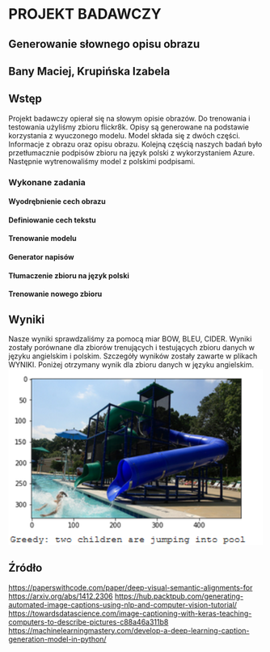 # PROJEKT BADAWCZY
## Generowanie słownego opisu obrazu
## Bany Maciej, Krupińska Izabela
## Wstęp
Projekt badawczy opierał się na słowym opisie obrazów.
Do trenowania i testowania użyliśmy zbioru flickr8k. 
Opisy są generowane na podstawie korzystania z wyuczonego modelu.
Model składa się z dwóch części. Informacje z obrazu oraz opisu obrazu.
Kolejną częścią naszych badań było przetłumacznie podpisów zbioru na język polski z wykorzystaniem Azure. 
Następnie wytrenowaliśmy model z polskimi podpisami.

### Wykonane zadania
#### Wyodrębnienie cech obrazu

#### Definiowanie cech tekstu

#### Trenowanie modelu

#### Generator napisów

#### Tłumaczenie zbioru na język polski

#### Trenowanie nowego zbioru

## Wyniki
Nasze wyniki sprawdzaliśmy za pomocą miar BOW, BLEU, CIDER.
Wyniki zostały porównane dla zbiorów trenujących i testujących zbioru danych w języku angielskim i polskim.
Szczegóły wyników zostały zawarte w plikach WYNIKI.
Poniżej otrzymany wynik dla zbioru danych w języku angielskim.
<img src="eng.PNG" width = 800> 

## Źródło
https://paperswithcode.com/paper/deep-visual-semantic-alignments-for 
https://arxiv.org/abs/1412.2306
https://hub.packtpub.com/generating-automated-image-captions-using-nlp-and-computer-vision-tutorial/
https://towardsdatascience.com/image-captioning-with-keras-teaching-computers-to-describe-pictures-c88a46a311b8
https://machinelearningmastery.com/develop-a-deep-learning-caption-generation-model-in-python/

